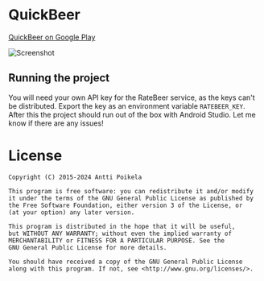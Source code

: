 QuickBeer
=========

[QuickBeer on Google Play](https://play.google.com/store/apps/details?id=quickbeer.android)

![Screenshot](https://ztesch.fi/quickbeer/screenshots/screenshot_beer_480.jpg)

Running the project
-------------------

You will need your own API key for the RateBeer service, as the keys can't be distributed. Export
the key as an environment variable `RATEBEER_KEY`. After this the project should run out of the box
with Android Studio. Let me know if there are any issues!

License
=======

	Copyright (C) 2015-2024 Antti Poikela

	This program is free software: you can redistribute it and/or modify
	it under the terms of the GNU General Public License as published by
	the Free Software Foundation, either version 3 of the License, or
	(at your option) any later version.

	This program is distributed in the hope that it will be useful,
	but WITHOUT ANY WARRANTY; without even the implied warranty of
	MERCHANTABILITY or FITNESS FOR A PARTICULAR PURPOSE. See the
	GNU General Public License for more details.

	You should have received a copy of the GNU General Public License
	along with this program. If not, see <http://www.gnu.org/licenses/>.
